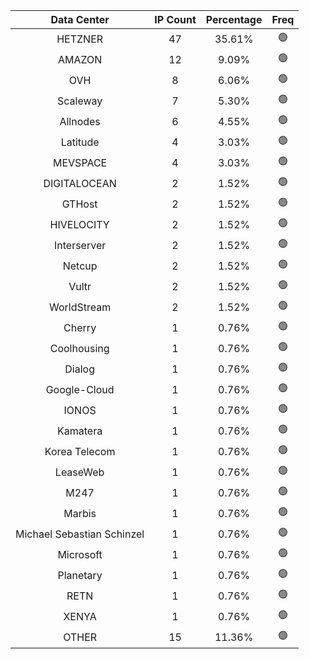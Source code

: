 | Data Center | IP Count | Percentage | Freq |
|:------------:|:--------:|:-----------:|:-----:|
| HETZNER | 47 | 35.61% | 🟢 |
| AMAZON | 12 | 9.09% | 🟢 |
| OVH | 8 | 6.06% | 🟢 |
| Scaleway | 7 | 5.30% | 🟢 |
| Allnodes | 6 | 4.55% | 🟢 |
| Latitude | 4 | 3.03% | 🟢 |
| MEVSPACE | 4 | 3.03% | 🟢 |
| DIGITALOCEAN | 2 | 1.52% | 🟢 |
| GTHost | 2 | 1.52% | 🟢 |
| HIVELOCITY | 2 | 1.52% | 🟢 |
| Interserver | 2 | 1.52% | 🟢 |
| Netcup | 2 | 1.52% | 🟢 |
| Vultr | 2 | 1.52% | 🟢 |
| WorldStream | 2 | 1.52% | 🟢 |
| Cherry | 1 | 0.76% | 🟢 |
| Coolhousing | 1 | 0.76% | 🟢 |
| Dialog | 1 | 0.76% | 🟢 |
| Google-Cloud | 1 | 0.76% | 🟢 |
| IONOS | 1 | 0.76% | 🟢 |
| Kamatera | 1 | 0.76% | 🟢 |
| Korea Telecom | 1 | 0.76% | 🟢 |
| LeaseWeb | 1 | 0.76% | 🟢 |
| M247 | 1 | 0.76% | 🟢 |
| Marbis | 1 | 0.76% | 🟢 |
| Michael Sebastian Schinzel | 1 | 0.76% | 🟢 |
| Microsoft | 1 | 0.76% | 🟢 |
| Planetary | 1 | 0.76% | 🟢 |
| RETN | 1 | 0.76% | 🟢 |
| XENYA | 1 | 0.76% | 🟢 |
| OTHER | 15 | 11.36% | 🟢 |